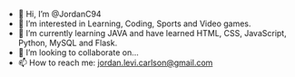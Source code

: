 - 👋 Hi, I’m @JordanC94
- 👀 I’m interested in Learning, Coding, Sports and Video games.
- 🌱 I’m currently learning JAVA and have learned HTML, CSS, JavaScript, Python, MySQL and Flask.
- 💞️ I’m looking to collaborate on...
- 📫 How to reach me: jordan.levi.carlson@gmail.com

<!---
JordanC94/JordanC94 is a ✨ special ✨ repository because its `README.md` (this file) appears on your GitHub profile.
You can click the Preview link to take a look at your changes
--->
